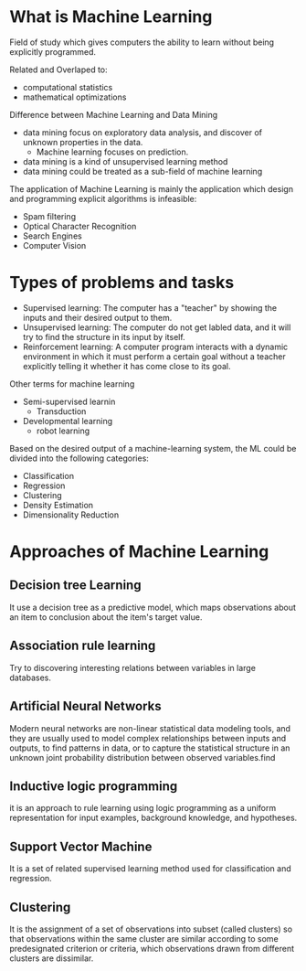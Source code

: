 # What is Machine Learning
Field of study which gives computers the ability to learn without being explicitly programmed.

Related and Overlaped to:
- computational statistics
- mathematical optimizations

Difference between Machine Learning and Data Mining
- data mining focus on exploratory data analysis, and discover of unknown properties in the data.
    - Machine learning focuses on prediction.
- data mining is a kind of unsupervised learning method
- data mining could be treated as a sub-field of machine learning


The application of Machine Learning is mainly the application which design and
programming explicit algorithms is infeasible:
- Spam filtering
- Optical Character Recognition
- Search Engines
- Computer Vision



# Types of problems and tasks

- Supervised learning: The computer has a "teacher" by showing the inputs and their desired output to them.
- Unsupervised learning: The computer do not get labled data, and it will try to find the structure in its input by itself.
- Reinforcement learning: A computer program interacts with a dynamic environment in which it must perform a certain goal without a teacher explicitly telling it whether it has come close to its goal.


Other terms for machine learning
- Semi-supervised learnin   
    - Transduction
- Developmental learning
    - robot learning


Based on the desired output of a machine-learning system, the ML could be divided into the following categories:
- Classification
- Regression
- Clustering
- Density Estimation
- Dimensionality Reduction


# Approaches of Machine Learning

## Decision tree Learning
It use a decision tree as a predictive model, which maps observations about an item to conclusion about the item's target value.

## Association rule learning
Try to discovering interesting relations between variables in large databases.

## Artificial Neural Networks
Modern neural networks are non-linear statistical data modeling tools, and they are usually used to model complex relationships between inputs and outputs,
to find patterns in data, or to capture the statistical structure in an unknown joint probability distribution between observed variables.find

## Inductive logic programming
it is an approach to rule learning using logic programming as a uniform representation for input examples, background knowledge, and hypotheses.

## Support Vector Machine
It is a set of related supervised learning method used for classification and regression.

## Clustering

It is the assignment of a set of observations into subset (called clusters) so that observations within the same cluster are similar according to some predesignated criterion or criteria, 
which observations drawn from different clusters are dissimilar.